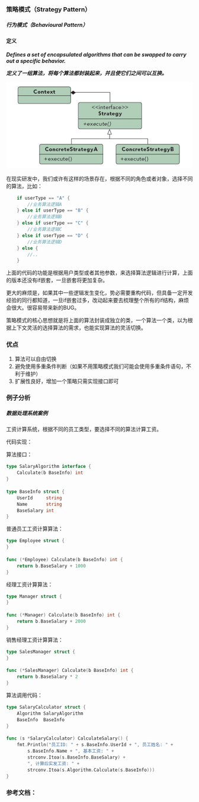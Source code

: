 ### 策略模式（Strategy Pattern）

##### 行为模式（Behavioural Pattern）

#### 定义

***Defines a set of encapsulated algorithms that can be swapped to carry out a specific behavior.***

***定义了一组算法，将每个算法都封装起来，并且使它们之间可以互换。***

![Strategy Pattern UML](https://github.com/nox60/go-design-pattern/blob/master/images/strategy_pattern.png)

在现实研发中，我们或许有这样的场景存在，根据不同的角色或者对象，选择不同的算法，比如：

```go
	if userType == "A" {
		//业务算法逻辑A
	} else if userType == "B" {
		//业务算法逻辑B
	} else if userType == "C" {
		//业务算法逻辑C
	} else if userType == "D" {
		//业务算法逻辑D
	} else {
		//..
	}
```

上面的代码的功能是根据用户类型或者其他参数，来选择算法逻辑进行计算，上面的版本还没有if嵌套，一旦嵌套将更加复杂。

更大的麻烦是，如果其中一些逻辑发生变化，势必需要重构代码，但具备一定开发经验的同行都知道，一旦if嵌套过多，改动起来要去梳理整个所有的if结构，麻烦会很大。很容易带来新的BUG。

策略模式的核心思想就是将上面的算法封装成独立的类，一个算法一个类，以为根据上下文灵活的选择算法的需求，也能实现算法的灵活切换。

### 优点
1. 算法可以自由切换
2. 避免使用多重条件判断（如果不用策略模式我们可能会使用多重条件语句，不利于维护）
3. 扩展性良好，增加一个策略只需实现接口即可

### 例子分析

##### 数据处理系统案例
工资计算系统，根据不同的员工类型，要选择不同的算法计算工资。

代码实现：

算法接口：
```go
type SalaryAlgorithm interface {
	Calculate(b BaseInfo) int
}

type BaseInfo struct {
	UserId     string
	Name       string
	BaseSalary int
}
```

普通员工工资计算算法：
```go
type Employee struct {
}

func (*Employee) Calculate(b BaseInfo) int {
	return b.BaseSalary + 1000
}
```

经理工资计算算法：
```go
type Manager struct {
}

func (*Manager) Calculate(b BaseInfo) int {
	return b.BaseSalary + 2000
}
```

销售经理工资计算算法：
```go
type SalesManager struct {
}

func (*SalesManager) Calculate(b BaseInfo) int {
	return b.BaseSalary * 2
}
```

算法调用代码：
```go
type SalaryCalculator struct {
	Algorithm SalaryAlgorithm
	BaseInfo  BaseInfo
}

func (s *SalaryCalculator) CalculateSalary() {
	fmt.Println("员工ID: " + s.BaseInfo.UserId + ", 员工姓名: " +
		s.BaseInfo.Name + ", 基本工资: " +
		strconv.Itoa(s.BaseInfo.BaseSalary) +
		", 计算后实发工资: " +
		strconv.Itoa(s.Algorithm.Calculate(s.BaseInfo)))
}
```


### 参考文档：
